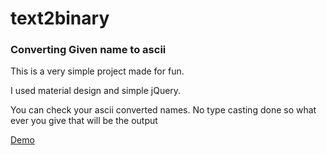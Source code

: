 # text2binary
<h3>Converting Given name to ascii </h3>
<p>This is a very simple project made for fun.</p>
<p>I used material design and simple jQuery.</p>
<p>You can check your ascii converted names. No type casting done so what ever you give that will be the output</p>
<p><a href="https://kartheekgj.github.io/text2bin-bin2text/">Demo</a></p>




